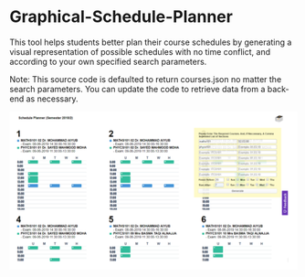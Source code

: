 # Graphical-Schedule-Planner
This tool helps students better plan their course schedules by generating a visual representation of possible schedules with no time conflict, and according to your own specified search parameters.

Note: This source code is defaulted to return courses.json no matter the search parameters. You can update the code to retrieve data from a back-end as necessary.

![alt text](screenshots/1.png)